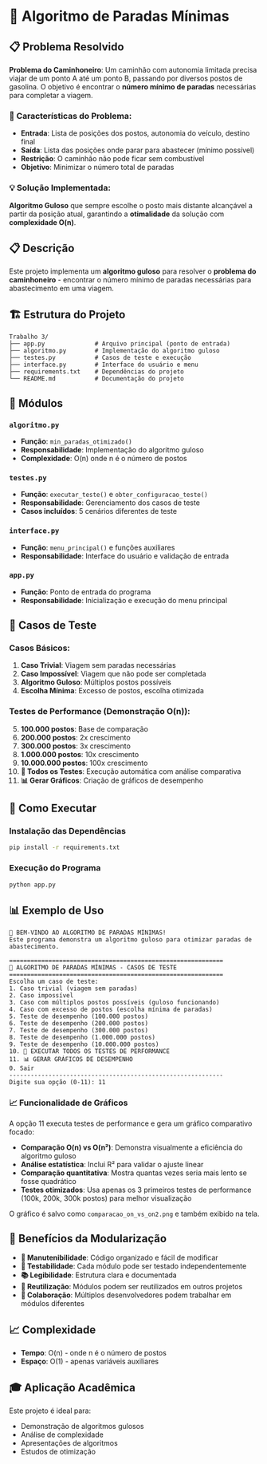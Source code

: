 # 🚗 Algoritmo de Paradas Mínimas

## 📋 Problema Resolvido

**Problema do Caminhoneiro**: Um caminhão com autonomia limitada precisa viajar de um ponto A até um ponto B, passando por diversos postos de gasolina. O objetivo é encontrar o **número mínimo de paradas** necessárias para completar a viagem.

### 🎯 Características do Problema:
- **Entrada**: Lista de posições dos postos, autonomia do veículo, destino final
- **Saída**: Lista das posições onde parar para abastecer (mínimo possível)
- **Restrição**: O caminhão não pode ficar sem combustível
- **Objetivo**: Minimizar o número total de paradas

### 💡 Solução Implementada:
**Algoritmo Guloso** que sempre escolhe o posto mais distante alcançável a partir da posição atual, garantindo a **otimalidade** da solução com **complexidade O(n)**.

## 📋 Descrição

Este projeto implementa um **algoritmo guloso** para resolver o **problema do caminhoneiro** - encontrar o número mínimo de paradas necessárias para abastecimento em uma viagem.

## 🏗️ Estrutura do Projeto

```
Trabalho 3/
├── app.py              # Arquivo principal (ponto de entrada)
├── algoritmo.py        # Implementação do algoritmo guloso
├── testes.py           # Casos de teste e execução
├── interface.py        # Interface do usuário e menu
├── requirements.txt    # Dependências do projeto
└── README.md           # Documentação do projeto
```

## 📁 Módulos

### `algoritmo.py`
- **Função**: `min_paradas_otimizado()`
- **Responsabilidade**: Implementação do algoritmo guloso
- **Complexidade**: O(n) onde n é o número de postos

### `testes.py`
- **Função**: `executar_teste()` e `obter_configuracao_teste()`
- **Responsabilidade**: Gerenciamento dos casos de teste
- **Casos incluídos**: 5 cenários diferentes de teste

### `interface.py`
- **Função**: `menu_principal()` e funções auxiliares
- **Responsabilidade**: Interface do usuário e validação de entrada

### `app.py`
- **Função**: Ponto de entrada do programa
- **Responsabilidade**: Inicialização e execução do menu principal

## 🧪 Casos de Teste

### Casos Básicos:
1. **Caso Trivial**: Viagem sem paradas necessárias
2. **Caso Impossível**: Viagem que não pode ser completada
3. **Algoritmo Guloso**: Múltiplos postos possíveis
4. **Escolha Mínima**: Excesso de postos, escolha otimizada

### Testes de Performance (Demonstração O(n)):
5. **100.000 postos**: Base de comparação
6. **200.000 postos**: 2x crescimento
7. **300.000 postos**: 3x crescimento
8. **1.000.000 postos**: 10x crescimento
9. **10.000.000 postos**: 100x crescimento
10. **🚀 Todos os Testes**: Execução automática com análise comparativa
11. **📊 Gerar Gráficos**: Criação de gráficos de desempenho

## 🚀 Como Executar

### Instalação das Dependências
```bash
pip install -r requirements.txt
```

### Execução do Programa
```bash
python app.py
```

## 📊 Exemplo de Uso

```
🚗 BEM-VINDO AO ALGORITMO DE PARADAS MÍNIMAS!
Este programa demonstra um algoritmo guloso para otimizar paradas de abastecimento.

============================================================
🚗 ALGORITMO DE PARADAS MÍNIMAS - CASOS DE TESTE
============================================================
Escolha um caso de teste:
1. Caso trivial (viagem sem paradas)
2. Caso impossível
3. Caso com múltiplos postos possíveis (guloso funcionando)
4. Caso com excesso de postos (escolha mínima de paradas)
5. Teste de desempenho (100.000 postos)
6. Teste de desempenho (200.000 postos)
7. Teste de desempenho (300.000 postos)
8. Teste de desempenho (1.000.000 postos)
9. Teste de desempenho (10.000.000 postos)
10. 🚀 EXECUTAR TODOS OS TESTES DE PERFORMANCE
11. 📊 GERAR GRÁFICOS DE DESEMPENHO
0. Sair
------------------------------------------------------------
Digite sua opção (0-11): 11
```

### 📈 Funcionalidade de Gráficos

A opção 11 executa testes de performance e gera um gráfico comparativo focado:

- **Comparação O(n) vs O(n²)**: Demonstra visualmente a eficiência do algoritmo guloso
- **Análise estatística**: Inclui R² para validar o ajuste linear
- **Comparação quantitativa**: Mostra quantas vezes seria mais lento se fosse quadrático
- **Testes otimizados**: Usa apenas os 3 primeiros testes de performance (100k, 200k, 300k postos) para melhor visualização

O gráfico é salvo como `comparacao_on_vs_on2.png` e também exibido na tela.

## 🎯 Benefícios da Modularização

- **🔧 Manutenibilidade**: Código organizado e fácil de modificar
- **🧪 Testabilidade**: Cada módulo pode ser testado independentemente
- **📚 Legibilidade**: Estrutura clara e documentada
- **🔄 Reutilização**: Módulos podem ser reutilizados em outros projetos
- **👥 Colaboração**: Múltiplos desenvolvedores podem trabalhar em módulos diferentes

## 📈 Complexidade

- **Tempo**: O(n) - onde n é o número de postos
- **Espaço**: O(1) - apenas variáveis auxiliares

## 🎓 Aplicação Acadêmica

Este projeto é ideal para:
- Demonstração de algoritmos gulosos
- Análise de complexidade
- Apresentações de algoritmos
- Estudos de otimização
